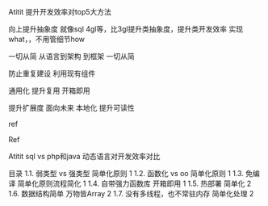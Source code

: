 Atitit 提升开发效率对top5大方法



向上提升抽象度
就像sql 4gl等，比3gl提升类抽象度，提升类开发效率
实现what，，不用管细节how

一切从简 
从语言到架构 到框架 一切从简


 防止重复建设  利用现有组件

通用化 提升复用   开箱即用 

提升扩展度 面向未来
本地化  提升可读性

ref

Ref

Atitit sql vs php和java 动态语言对开发效率对比

目录
1.1. 弱类型 vs 强类型   简单化原则	1
1.2. 函数化 vs oo 简单化原则	1
1.3. 免编译  简单化原则流程简化	1
1.4. 自带强力函数库  开箱即用	1
1.5. 热部署  简单化	2
1.6. 数据结构简单 万物皆Array	2
1.7. 没有多线程，也不常驻内存   简单化处理	2





